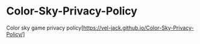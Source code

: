 # Color-Sky-Privacy-Policy
Color sky game privacy policy[https://vel-jack.github.io/Color-Sky-Privacy-Policy/]
